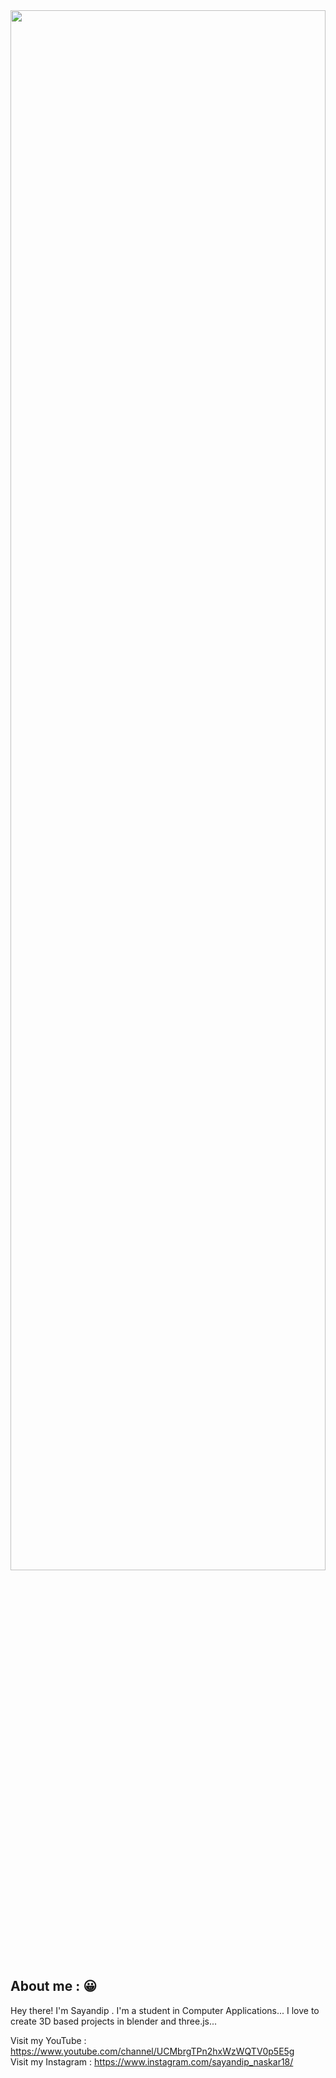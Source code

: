 <img src="https://github.com/Sayandip6/First-demo/blob/main/my_face_git.png" width=100% height=80% >

## About me : 😀

Hey there! I'm Sayandip . I'm a student in Computer Applications... I love to create 3D based projects in blender and three.js...

Visit my YouTube   : https://www.youtube.com/channel/UCMbrgTPn2hxWzWQTV0p5E5g <br>
Visit my Instagram : https://www.instagram.com/sayandip_naskar18/

